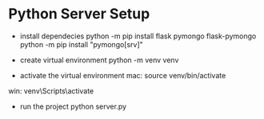 # Python Server Setup

- install dependecies
python -m pip install flask pymongo flask-pymongo
python -m pip install "pymongo[srv]"

- create virtual environment
python -m venv venv

- activate the virtual environment
mac:
    source venv/bin/activate

win:
    venv\Scripts\activate

- run the project
python server.py
